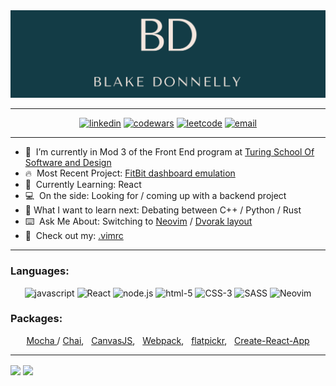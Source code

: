 <img alt="banner" src=./assets/newbanner.png>

---

<div align="center">
  <a href="https://www.linkedin.com/in/blake-donnelly/"><img alt="linkedin"  src="https://img.shields.io/badge/-LinkedIn-black.svg?style=for-the-badge&logo=linkedin&colorB=1C5D99"/></a>
  <a href="https://www.codewars.com/users/blakedonn"><img alt="codewars" src="https://img.shields.io/badge/-Codewars-b1361e.svg?style=for-the-badge&logo=codewars&colorB=b1361e" /></a>
  <a href="https://leetcode.com/dunadine/"><img alt="leetcode" src="https://img.shields.io/badge/-LeetCode-black.svg?style=for-the-badge&logo=leetcode&colorB=000000" /></a>
  <a href="mailto:youremailaddress"><img alt="email" src="https://img.shields.io/badge/-Email-f2c236.svg?style=for-the-badge&logo=google&colorB=f2c236" /></a>
</div>
                                                                                                                   
---   

- 🔭&nbsp;  I’m currently in Mod 3 of the Front End program at [Turing School Of Software and Design](https://turing.io/)
- :fire:&nbsp; Most Recent Project: [FitBit dashboard emulation](https://github.com/BlakeDonn/fitlit-starter-kit)
- :book:&nbsp; Currently Learning: React
- :computer:&nbsp; On the side: Looking for / coming up with a backend project
- :thinking: What I want to learn next: Debating between C++ / Python / Rust
- :keyboard:&nbsp;  Ask Me About: Switching to [Neovim](https://neovim.io/) / [Dvorak layout](https://www.dvorak-keyboard.com/) 
- :metal:&nbsp; Check out my: [.vimrc](https://github.com/BlakeDonn/dotfiles/blob/master/.vimrc) 

---

### Languages: 

<div align="center">
  <img alt="javascript" src="https://img.shields.io/badge/javascript%20-%23F7DF1E.svg?&style=for-the-badge&logo=javascript&logoColor=%23231123" />
  <img alt="React" src="https://img.shields.io/badge/react%20-%2320232a.svg?&style=for-the-badge&logo=react&logoColor=%2361DAFB" />
  <img alt="node.js" src="https://img.shields.io/badge/node.js%20-%2343853D.svg?&style=for-the-badge&logo=node.js&logoColor=white" />
  <img alt="html-5" src="https://img.shields.io/badge/html5%20-%23E34F26.svg?&style=for-the-badge&logo=html5&logoColor=white" />
  <img alt="CSS-3" src="https://img.shields.io/badge/css3%20-%231572B6.svg?&style=for-the-badge&logo=css3&logoColor=white" />
  <img alt="SASS" src="https://img.shields.io/badge/SASS%20-%23CC6699.svg?&style=for-the-badge&logo=Sass&logoColor=%23EFF7FF" />
  <img alt="Neovim" src="https://img.shields.io/badge/NEOVIM%20-%2343853D.svg?&style=for-the-badge&logo=Neovim&logoColor=%23EFF7FF" />
</div>

### Packages: 
<div align="center">
    <p><a href="https://www.npmjs.com/package/mocha">Mocha </a>/ 
      <a href="https://www.npmjs.com/package/chai">Chai</a>, &nbsp;  
      <a href="https://github.com/BlakeDonn/BlakeDonn/edit/master/README.md">CanvasJS</a>, &nbsp;  
      <a href="https://www.npmjs.com/package/webpack">Webpack</a>, &nbsp;  
      <a href="https://www.npmjs.com/package/flatpickr">flatpickr</a>, &nbsp;  
      <a href="https://github.com/facebook/create-react-app">Create-React-App</a>
  </p>
</div>

---

<a>
  <img align="center" width="50%" src="https://github-readme-stats.vercel.app/api?username=BlakeDonn&count_private=true&show_icons=true&theme=dark" />
</a>
<a>
  <img align="center" width="50%" src="https://github-readme-stats.vercel.app/api/wakatime?username=dunadine" />
</a>



